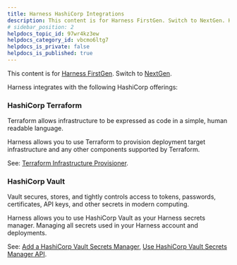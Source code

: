 ```yaml
---
title: Harness HashiCorp Integrations
description: This content is for Harness FirstGen. Switch to NextGen. Harness integrates with the following HashiCorp offerings --  HashiCorp Terraform. Terraform allows infrastructure to be expressed as code in a s…
# sidebar_position: 2
helpdocs_topic_id: 97wr4kz3ew
helpdocs_category_id: vbcmo6ltg7
helpdocs_is_private: false
helpdocs_is_published: true
---
```


This content is for [Harness FirstGen](/docs/continuous-delivery/get-started/upgrading/upgrade-nextgen-cd.md). Switch to [NextGen](/docs/platform/platform-whats-supported.md).

Harness integrates with the following HashiCorp offerings:

### HashiCorp Terraform

Terraform allows infrastructure to be expressed as code in a simple, human readable language.

Harness allows you to use Terraform to provision deployment target infrastructure and any other components supported by Terraform.

See: [Terraform Infrastructure Provisioner](/docs/category/terraform).

### HashiCorp Vault

Vault secures, stores, and tightly controls access to tokens, passwords, certificates, API keys, and other secrets in modern computing.

Harness allows you to use HashiCorp Vault as your Harness secrets manager. Managing all secrets used in your Harness account and deployments.

See: [Add a HashiCorp Vault Secrets Manager](../../../firstgen-platform/security/secrets-management/add-a-hashi-corp-vault-secrets-manager.md), [Use HashiCorp Vault Secrets Manager API](../../../firstgen-platform/techref-category/api/use-hashi-corp-vault-secrets-manager-api.md).

